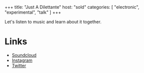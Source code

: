 +++
title: "Just A Dilettante"
host: "sold"
categories: [
    "electronic",
    "experimental",
    "talk"
]
+++

Let's listen to music and learn about it together.

# Links

- [Soundcloud](https://soundcloud.com/soldchicago)
- [Instagram](https://www.instagram.com/glorbis/)
- [Twitter](https://twitter.com/glorbis)
